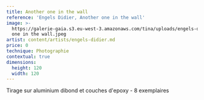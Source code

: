 ```yaml
---
title: Another one in the wall
reference: 'Engels Didier, Another one in the wall'
image: >-
  https://galerie-gaia.s3.eu-west-3.amazonaws.com/tina/uploads/engels-didier/galerie-gaia-didier-engels-another
  one in the wall.jpeg
artist: content/artists/engels-didier.md
price: 0
technique: Photographie
contextual: true
dimensions:
  height: 120
  width: 120
---
```


Tirage sur aluminium dibond et couches d'epoxy - 8 exemplaires
